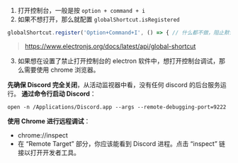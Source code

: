 
1. 打开控制台，一般是按 `option + command + i`
2. 如果不想打开，那么就配置 `globalShortcut.isRegistered`
```js
globalShortcut.register('Option+Command+I', () => { // 什么都不做，阻止默认行为 });
```

> https://www.electronjs.org/docs/latest/api/global-shortcut

3. 如果想在设置了禁止打开控制台的 electron 软件中，想打开控制台调试，那么需要使用 chrome 浏览器。

**先确保 Discord 完全关闭**，从活动监视器中看，没有任何 discord 的后台服务运行。
**通过命令行启动 Discord**：

```shell
open -n /Applications/Discord.app --args --remote-debugging-port=9222
```
**使用 Chrome 进行远程调试**：
- chrome://inspect
- 在 “Remote Target” 部分，你应该能看到 Discord 进程。点击 “inspect” 链接以打开开发者工具。
